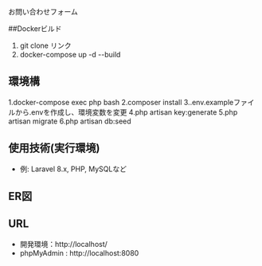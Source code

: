 お問い合わせフォーム

##Dockerビルド
1. git clone リンク
2. docker-compose up -d --build

## 環境構
1.docker-compose exec php bash
2.composer install
3..env.exampleファイルから.envを作成し、環境変数を変更
4.php artisan key:generate
5.php artisan migrate
6.php artisan db:seed


## 使用技術(実行環境)
- 例: Laravel 8.x, PHP, MySQLなど

## ER図


## URL
- 開発環境：http://localhost/
- phpMyAdmin : http://localhost:8080
